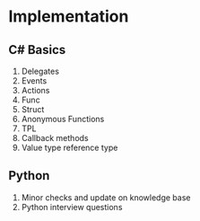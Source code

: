 # Implementation
## C# Basics
1. Delegates
2. Events
3. Actions
4. Func
5. Struct
6. Anonymous Functions
7. TPL
8. Callback methods
9. Value type reference type
## Python
1. Minor checks and update on knowledge base
2. Python interview questions
